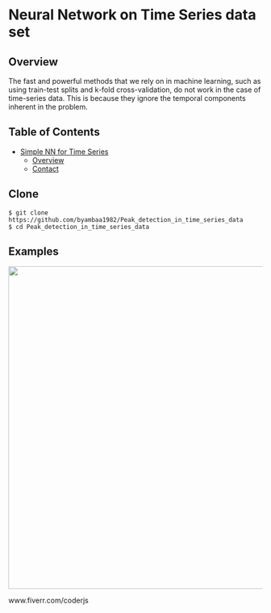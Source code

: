 # Neural Network on Time Series data set

## Overview
The fast and powerful methods that we rely on in machine learning, such as using train-test splits and k-fold cross-validation, do not work in the case of time-series data. This is because they ignore the temporal components inherent in the problem. 


## Table of Contents
- [Simple NN for Time Series](#machine-learning-from-scratch)
  * [Overview](#about)
  * [Contact](#contact)

## Clone
    $ git clone https://github.com/byambaa1982/Peak_detection_in_time_series_data
    $ cd Peak_detection_in_time_series_data


## Examples

<p align="center">
    <img src="https://www.pythonanywhere.com/user/enkhbat/files/home/enkhbat/mysite/flaskr/data/plot.png" width="640"\>
</p>
www.fiverr.com/coderjs
